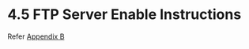# 4.5	FTP Server Enable Instructions

Refer [Appendix B](../9-appendices/appendix-b-configuration-of-ftp-server.md)
